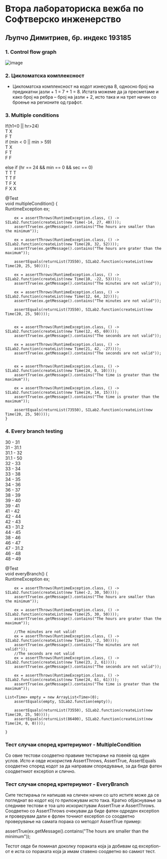 # Втора лабораториска вежба по Софтверско инженерство
## Љупчо Димитриев, бр. индекс 193185

### 1. Control flow graph

![image](https://user-images.githubusercontent.com/79581166/119220936-22df3100-baed-11eb-98d6-e48e29ca143a.png)

### 2. Цикломатска комплексност

- Цикломатска комплексност на кодот изнесува 8, односно број на предикатни јазли + 1 = 7 + 1 = 8. Истата можеме да ја пресметаме и како број на ребра – број на јазли + 2, исто така и на трет начин со броење на регионите од графот.

### 3. Multiple conditions
If(h1<0 || hr>24) <br />
T X <br />
F T <br />
if (min < 0 || min > 59) <br />
T X  
F T  
F F  

else if (hr == 24 && min == 0 && sec == 0) <br />
T T T <br />
T T F <br />
T F X <br />
F X X <br />

@Test <br/>
    void multipleCondition()
    {    
        RuntimeException ex;  

        ex = assertThrows(RuntimeException.class, () -> SILab2.function(createList(new Time(-14, 27, 40))));
        assertTrue(ex.getMessage().contains("The hours are smaller than the minimum"));

        ex = assertThrows(RuntimeException.class, () -> SILab2.function(createList(new Time(28, 32, 52))));
        assertTrue(ex.getMessage().contains("The hours are grater than the maximum"));

        assertEquals(returnList(73550), SILab2.function(createList(new Time(20, 25, 50))));

        ex = assertThrows(RuntimeException.class, () -> SILab2.function(createList(new Time(10, -22, 53))));
        assertTrue(ex.getMessage().contains("The minutes are not valid"));

        ex = assertThrows(RuntimeException.class, () -> SILab2.function(createList(new Time(12, 64, 32))));
        assertTrue(ex.getMessage().contains("The minutes are not valid"));

        assertEquals(returnList(73550), SILab2.function(createList(new Time(20, 25, 50))));


        ex = assertThrows(RuntimeException.class, () -> SILab2.function(createList(new Time(12, 45, 69))));
        assertTrue(ex.getMessage().contains("The seconds are not valid"));

        ex = assertThrows(RuntimeException.class, () -> SILab2.function(createList(new Time(21, 42, -27))));
        assertTrue(ex.getMessage().contains("The seconds are not valid"));


        ex = assertThrows(RuntimeException.class, () -> SILab2.function(createList(new Time(24, 0, 10))));
        assertTrue(ex.getMessage().contains("The time is greater than the maximum"));

        ex = assertThrows(RuntimeException.class, () -> SILab2.function(createList(new Time(24, 14, 15))));
        assertTrue(ex.getMessage().contains("The time is greater than the maximum"));

        assertEquals(returnList(73550), SILab2.function(createList(new Time(20, 25, 50))));
    }

### 4. Every branch testing
30 - 31  
31 - 31.1  
31.1 - 32  
31.1 - 50  
32 - 33  
33 - 34  
33 - 38  
34 - 35  
34 - 36  
36 - 37  
38 - 39  
39 - 40  
39 - 41  
41 - 42  
42 - 44  
42 - 43  
43 - 31.2  
44 - 45  
38 - 46  
46 - 47  
47 - 31.2  
46 - 48  
48 – 49  

@Test <br/>
    void everyBranch() {  
        RuntimeException ex;  

        ex = assertThrows(RuntimeException.class, () -> SILab2.function(createList(new Time(-2, 30, 50))));
        assertTrue(ex.getMessage().contains("The hours are smaller than the minimum"));

        ex = assertThrows(RuntimeException.class, () -> SILab2.function(createList(new Time(25, 30, 50))));
        assertTrue(ex.getMessage().contains("The hours are grater than the maximum"));

        //The minutes are not valid!
        ex = assertThrows(RuntimeException.class, () -> SILab2.function(createList(new Time(23, -2, 50))));
        assertTrue(ex.getMessage().contains("The minutes are not valid!"));
        //The seconds are not valid
        ex = assertThrows(RuntimeException.class, () -> SILab2.function(createList(new Time(23, 2, 61))));
        assertTrue(ex.getMessage().contains("The seconds are not valid"));

        ex = assertThrows(RuntimeException.class, () -> SILab2.function(createList(new Time(24, 61, 61))));
        assertTrue(ex.getMessage().contains("The time is greater than the maximum"));

	List<Time> empty = new ArrayList<Time>(0);
        assertEquals(empty, SILab2.function(empty));

        assertEquals(returnList(73550), SILab2.function(createList(new Time(20, 25, 50))));
        assertEquals(returnList(86400), SILab2.function(createList(new Time(24, 0, 0))));
        
    }

### Тест случаи според критериумот - MultipleCondition  
Со овие тестови соодветно правиме тестирање на повеќе од еден услов. Исто и овде искористив AssertThrows, AssertTrue, AssertEquals соодветно според кодот за да направам споредување, за да биде фатен соодветниот exception и слично.  

### Тест случаи според критериумот - EveryBranch  

Сите тестирања ги напишав на сличен начин со што истите може да се погледнат во кодот кој го приложувам исто така. Кратко објаснување за следниве тестови е тоа што искористувам AssertTrue и AssertThrows. Соодветно со AssertThrows очекувам да биде фатен одреден exception и проверувам дали е фрлен точниот exception со соодветно проверување на самата порака со методот AssertTrue пример:  

assertTrue(ex.getMessage().contains("The hours are smaller than the minimum"));   

Тестот овде би поминал доколку пораката која ја добивам од exception-oт е иста со пораката која ја имам ставено соодветно во самиот тест.


